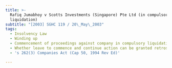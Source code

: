 ```yaml
---
title: >-
  Rafiq Jumabhoy v Scotts Investments (Singapore) Pte Ltd (in compulsory
  liquidation)
subtitle: "[2003] SGHC 119 / 20\_May\_2003"
tags:
  - Insolvency Law
  - Winding up
  - Commencement of proceedings against company in compulsory liquidation
  - Whether leave to commence and continue action can be granted retrospectively
  - 's 262(3) Companies Act (Cap 50, 1994 Rev Ed)'

---
```


